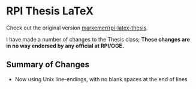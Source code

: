 RPI Thesis LaTeX
================

Check out the original version [markemer/rpi-latex-thesis](http://github.com/markemer/rpi-latex-thesis).

I have made a number of changes to the Thesis class;
**These changes are in no way endorsed by any official at RPI/OGE.**


## Summary of Changes

- Now using Unix line-endings, with no blank spaces at the end of lines
